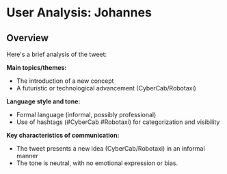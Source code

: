 # User Analysis: Johannes

## Overview

Here's a brief analysis of the tweet:

**Main topics/themes:**
- The introduction of a new concept
- A futuristic or technological advancement (CyberCab/Robotaxi)

**Language style and tone:**
- Formal language (informal, possibly professional)
- Use of hashtags (#CyberCab #Robotaxi) for categorization and visibility

**Key characteristics of communication:**
- The tweet presents a new idea (CyberCab/Robotaxi) in an informal manner
- The tone is neutral, with no emotional expression or bias.